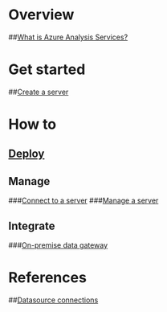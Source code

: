# Overview
##[What is Azure Analysis Services?](analysis-services-overview.md)
# Get started
##[Create a server](analysis-services-create-server.md)

# How to 
## [Deploy](analysis-services-deploy.md)
## Manage
###[Connect to a server](analysis-services-connect.md)
###[Manage a server](analysis-services-manage.md)
## Integrate
###[On-premise data gateway](analysis-services-gateway.md)

# References
##[Datasource connections](analysis-services-datasource.md)
